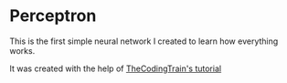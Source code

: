 # Perceptron

This is the first simple neural network I created to learn how everything works.

It was created with the help of [TheCodingTrain's tutorial](https://www.youtube.com/watch?v=XJ7HLz9VYz0&list=PLRqwX-V7Uu6aCibgK1PTWWu9by6XFdCfh)
